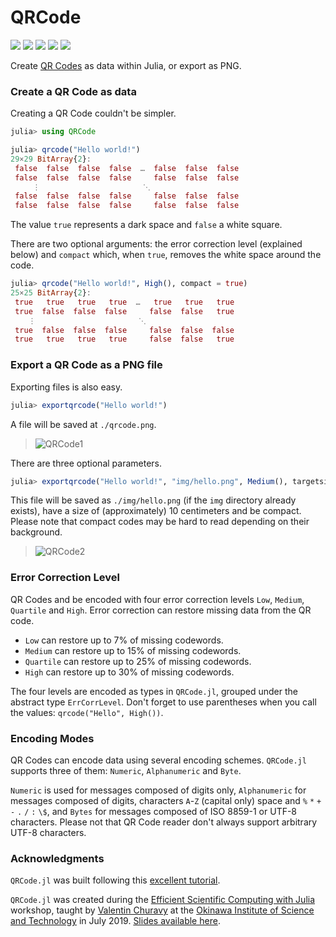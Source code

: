 # QRCode

[![][action-img]][action-url]
[![][pkgeval-img]][pkgeval-url]
[![][codecov-img]][codecov-url]
[![][docs-stable-img]][docs-stable-url]
[![][docs-dev-img]][docs-dev-url]

Create [QR Codes](https://en.wikipedia.org/wiki/QR_code) as data within Julia, or export as PNG.

### Create a QR Code as data

Creating a QR Code couldn't be simpler.

```julia
julia> using QRCode

julia> qrcode("Hello world!")
29×29 BitArray{2}:
 false  false  false  false  …  false  false  false
 false  false  false  false     false  false  false
     ⋮                       ⋱
 false  false  false  false     false  false  false
 false  false  false  false     false  false  false
```

The value `true` represents a dark space and `false` a white square.

There are two optional arguments: the error correction level (explained below) and `compact` which, when `true`, removes the white space around the code.

```julia
julia> qrcode("Hello world!", High(), compact = true)
25×25 BitArray{2}:
 true   true   true   true  …   true   true   true
 true  false  false  false     false  false   true
    ⋮                       ⋱
 true  false  false  false     false  false  false
 true   true   true   true     false  false   true
```

### Export a QR Code as a PNG file

Exporting files is also easy.

```julia
julia> exportqrcode("Hello world!")
```

A file will be saved at `./qrcode.png`.

> ![QRCode1](https://raw.githubusercontent.com/jiegillet/QRCode.jl/966b11d0334e050992d4167bda34a495fb334a6c/qrcode.png)

There are three optional parameters.

```julia
julia> exportqrcode("Hello world!", "img/hello.png", Medium(), targetsize = 10, compact = true)
```

This file will be saved as `./img/hello.png` (if the `img` directory already exists), have a size of (approximately) 10 centimeters and be compact. Please note that compact codes may be hard to read depending on their background.

> ![QRCode2](https://raw.githubusercontent.com/jiegillet/QRCode.jl/966b11d0334e050992d4167bda34a495fb334a6c/hello.png)

### Error Correction Level

QR Codes and be encoded with four error correction levels `Low`, `Medium`, `Quartile` and `High`. Error correction can restore missing data from the QR code.

* `Low` can restore up to 7% of missing codewords.
* `Medium` can restore up to 15% of missing codewords.
* `Quartile` can restore up to 25% of missing codewords.
* `High` can restore up to 30% of missing codewords.

The four levels are encoded as types in `QRCode.jl`, grouped under the abstract type `ErrCorrLevel`. Don't forget to use parentheses when you call the values: `qrcode("Hello", High())`.

### Encoding Modes

QR Codes can encode data using several encoding schemes. `QRCode.jl` supports three of them: `Numeric`, `Alphanumeric` and `Byte`.

`Numeric` is used for messages composed of digits only, `Alphanumeric` for messages composed of digits, characters `A`-`Z` (capital only) space and `%` `*` `+` `-` `.` `/` `:` `\$`, and `Bytes` for messages composed of ISO 8859-1 or UTF-8 characters. Please not that QR Code reader don't always support arbitrary UTF-8 characters.

### Acknowledgments

`QRCode.jl` was built following this [excellent tutorial](https://www.thonky.com/qr-code-tutorial/).

`QRCode.jl` was created during the [Efficient Scientific Computing with Julia](https://groups.oist.jp/grad/skill-pill-67) workshop, taught by [Valentin Churavy](https://github.com/vchuravy) at the [Okinawa Institute of Science and Technology](https://www.oist.jp) in July 2019. [Slides available here](https://github.com/JuliaLabs/Workshop-OIST).


<!-- URLS -->

[pkgeval-img]: https://juliaci.github.io/NanosoldierReports/pkgeval_badges/Q/QRCode.svg
[pkgeval-url]: https://juliaci.github.io/NanosoldierReports/pkgeval_badges/report.html
[action-img]: https://github.com/JuliaImages/QRCode.jl/workflows/CI/badge.svg
[action-url]: https://github.com/JuliaImages/QRCode.jl/actions
[codecov-img]: https://codecov.io/github/JuliaImages/QRCode.jl/coverage.svg?branch=master
[codecov-url]: https://codecov.io/github/JuliaImages/QRCode.jl?branch=master
[docs-stable-img]: https://img.shields.io/badge/docs-stable-blue.svg
[docs-stable-url]: https://JuliaImages.github.io/QRCode.jl/stable
[docs-dev-img]: https://img.shields.io/badge/docs-dev-blue.svg
[docs-dev-url]: https://JuliaImages.github.io/QRCode.jl/latest
